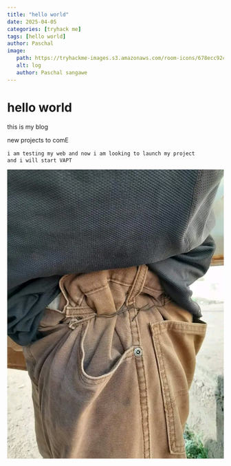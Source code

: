 ```yaml
---
title: "hello world"
date: 2025-04-05
categories: [tryhack me]
tags: [hello world]
author: Paschal
image:
   path: https://tryhackme-images.s3.amazonaws.com/room-icons/678ecc92c80aa206339f0f23-1738938756523
   alt: log
   author: Paschal sangawe
---
```



# hello world

this is my blog
 
 new projects to comE

 ```
 i am testing my web and now i am looking to launch my project
 and i will start VAPT 

```
 
 <img src="images/hela.jpeg" alt="My Project Image">

